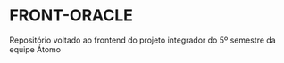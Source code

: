# FRONT-ORACLE
Repositório voltado ao frontend do projeto integrador do 5º semestre da equipe Átomo
